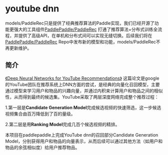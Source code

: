 # youtube dnn

models/PaddleRec只是提供了经典推荐算法的Paddle实现，我们已经开源了功能更强大的工具组件[PaddlePaddle/PaddleRec](https://github.com/PaddlePaddle/PaddleRec) 打通了推荐算法+分布式训练全流程，并提供了高级API，在单机和分布式间可以实现无缝切换。后续我们将在[PaddlePaddle/PaddleRec](https://github.com/PaddlePaddle/PaddleRec) Repo中发布新的模型和功能，models/PaddleRec不再更新维护。


## 简介

[《Deep Neural Networks for YouTube Recommendations》](https://link.zhihu.com/?target=https%3A//static.googleusercontent.com/media/research.google.com/zh-CN//pubs/archive/45530.pdf) 这篇论文是google的YouTube团队在推荐系统上DNN方面的尝试，是经典的向量化召回模型，主要通过模型来学习用户和物品的兴趣向量，并通过内积来计算用户和物品之间的相似性，从而得到最终的候选集。YouTube采取了两层深度网络完成整个推荐过程：

1.第一层是**Candidate Generation Model**完成候选视频的快速筛选，这一步候选视频集合由百万降低到了百的量级。

2.第二层是用**Ranking Model**完成几百个候选视频的精排。

本项目在paddlepaddle上完成YouTube dnn的召回部分Candidate Generation Model，分别获得用户和物品的向量表示，从而后续可以通过其他方法（如用户和物品的余弦相似度）给用户推荐物品。
